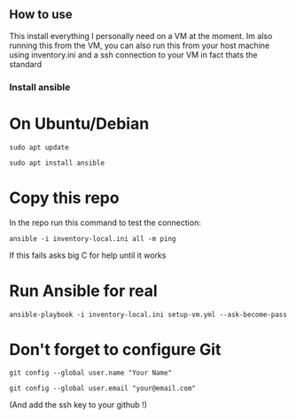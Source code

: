 ## How to use

This install everything I personally need on a VM at the moment.
Im also running this from the VM, you can also run this from your host machine using inventory.ini and a ssh connection to your VM in fact thats the standard

### Install ansible
# On Ubuntu/Debian
```
sudo apt update
```
```
sudo apt install ansible
```
# Copy this repo
In the repo run this command to test the connection:
```
ansible -i inventory-local.ini all -m ping
```
If this fails asks big C for help until it works

# Run Ansible for real
```
ansible-playbook -i inventory-local.ini setup-vm.yml --ask-become-pass
```
# Don't forget to configure Git
```
git config --global user.name "Your Name"
```
```
git config --global user.email "your@email.com"
```

(And add the ssh key to your github !)

